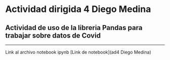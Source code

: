 # Actividad dirigida 4 Diego Medina
## Actividad de uso de la libreria Pandas para trabajar sobre datos de Covid

***

Link al archivo notebook ipynb [Link de notebook](ad4 Diego Medina)
